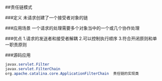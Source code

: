 ##责任链模式

###定义
未请求创建了一个接受者对象的链

###应用场景
一个请求的处理需要多个对象当中的一个或几个协作处理

###优点
1.请求的发送者和接受者解耦
2.可以控制执行顺序
3.符合开闭原则和单一职责原则

###源码应用

```java
javax.servlet.Filter
javax.servlet.FilterChain
org.apache.catalina.core.ApplicationFilterChain  责任链的实现类
```